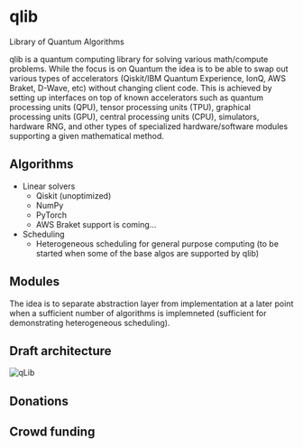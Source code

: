# qlib
Library of Quantum Algorithms

qlib is a quantum computing library for solving various math/compute problems. While the focus is on Quantum the idea is to be able to swap out various types of accelerators (Qiskit/IBM Quantum Experience, IonQ, AWS Braket, D-Wave, etc) without changing client code. This is achieved by setting up interfaces on top of known accelerators such as quantum processing units (QPU), tensor processing units (TPU), graphical processing units (GPU), central processing units (CPU), simulators, hardware RNG, and other types of specialized hardware/software modules supporting a given mathematical method.

## Algorithms

* Linear solvers
  * Qiskit (unoptimized)
  * NumPy
  * PyTorch
  * AWS Braket support is coming...
* Scheduling
  * Heterogeneous scheduling for general purpose computing (to be started when some of the base algos are supported by qlib)

## Modules

The idea is to separate abstraction layer from implementation at a later point when a sufficient number of algorithms is implemneted (sufficient for demonstrating heterogeneous scheduling).

## Draft architecture

![qLib](https://user-images.githubusercontent.com/1936580/126837204-f393d694-cbed-4da1-abf8-aec82c73da9d.png)

## Donations

## Crowd funding
